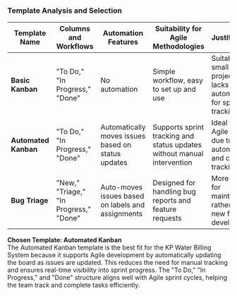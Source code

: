 ### **Template Analysis and Selection**  

| Template Name | Columns and Workflows | Automation Features | Suitability for Agile Methodologies | Justification |  
|--------------|-----------------------|---------------------|-------------------------------------|--------------|  
| **Basic Kanban** | "To Do," "In Progress," "Done" | No automation | Simple workflow, easy to set up and use | Suitable for small projects, but lacks automation for sprint tracking |  
| **Automated Kanban** | "To Do," "In Progress," "Done" | Automatically moves issues based on status updates | Supports sprint tracking and status updates without manual intervention | Ideal for Agile sprints due to automation and clear tracking |  
| **Bug Triage** | "New," "Triage," "In Progress," "Done" | Auto-moves issues based on labels and assignments | Designed for handling bug reports and feature requests | More suited for maintenance rather than new feature development |  

**Chosen Template: Automated Kanban**  
The Automated Kanban template is the best fit for the KP Water Billing System because it supports Agile development by automatically updating the board as issues are updated. This reduces the need for manual tracking and ensures real-time visibility into sprint progress. The "To Do," "In Progress," and "Done" structure aligns well with Agile sprint cycles, helping the team track and complete tasks efficiently.
